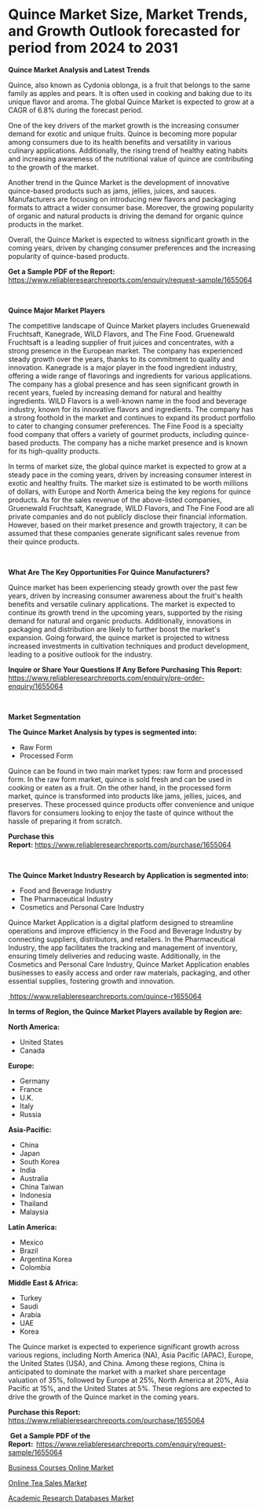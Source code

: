 <p><h1>Quince Market Size, Market Trends, and Growth Outlook forecasted for period from 2024 to 2031</h1></p><p><strong>Quince Market Analysis and Latest Trends</strong></p>
<p><p>Quince, also known as Cydonia oblonga, is a fruit that belongs to the same family as apples and pears. It is often used in cooking and baking due to its unique flavor and aroma. The global Quince Market is expected to grow at a CAGR of 6.8% during the forecast period. </p><p>One of the key drivers of the market growth is the increasing consumer demand for exotic and unique fruits. Quince is becoming more popular among consumers due to its health benefits and versatility in various culinary applications. Additionally, the rising trend of healthy eating habits and increasing awareness of the nutritional value of quince are contributing to the growth of the market.</p><p>Another trend in the Quince Market is the development of innovative quince-based products such as jams, jellies, juices, and sauces. Manufacturers are focusing on introducing new flavors and packaging formats to attract a wider consumer base. Moreover, the growing popularity of organic and natural products is driving the demand for organic quince products in the market.</p><p>Overall, the Quince Market is expected to witness significant growth in the coming years, driven by changing consumer preferences and the increasing popularity of quince-based products.</p></p>
<p><strong>Get a Sample PDF of the Report:&nbsp;</strong> <a href="https://www.reliableresearchreports.com/enquiry/request-sample/1655064">https://www.reliableresearchreports.com/enquiry/request-sample/1655064</a></p>
<p>&nbsp;</p>
<p><strong>Quince Major Market Players</strong></p>
<p><p>The competitive landscape of Quince Market players includes Gruenewald Fruchtsaft, Kanegrade, WILD Flavors, and The Fine Food. Gruenewald Fruchtsaft is a leading supplier of fruit juices and concentrates, with a strong presence in the European market. The company has experienced steady growth over the years, thanks to its commitment to quality and innovation. Kanegrade is a major player in the food ingredient industry, offering a wide range of flavorings and ingredients for various applications. The company has a global presence and has seen significant growth in recent years, fueled by increasing demand for natural and healthy ingredients. WILD Flavors is a well-known name in the food and beverage industry, known for its innovative flavors and ingredients. The company has a strong foothold in the market and continues to expand its product portfolio to cater to changing consumer preferences. The Fine Food is a specialty food company that offers a variety of gourmet products, including quince-based products. The company has a niche market presence and is known for its high-quality products.</p><p>In terms of market size, the global quince market is expected to grow at a steady pace in the coming years, driven by increasing consumer interest in exotic and healthy fruits. The market size is estimated to be worth millions of dollars, with Europe and North America being the key regions for quince products. As for the sales revenue of the above-listed companies, Gruenewald Fruchtsaft, Kanegrade, WILD Flavors, and The Fine Food are all private companies and do not publicly disclose their financial information. However, based on their market presence and growth trajectory, it can be assumed that these companies generate significant sales revenue from their quince products.</p></p>
<p>&nbsp;</p>
<p><strong>What Are The Key Opportunities For Quince Manufacturers?</strong></p>
<p><p>Quince market has been experiencing steady growth over the past few years, driven by increasing consumer awareness about the fruit's health benefits and versatile culinary applications. The market is expected to continue its growth trend in the upcoming years, supported by the rising demand for natural and organic products. Additionally, innovations in packaging and distribution are likely to further boost the market's expansion. Going forward, the quince market is projected to witness increased investments in cultivation techniques and product development, leading to a positive outlook for the industry.</p></p>
<p><strong>Inquire or Share Your Questions If Any Before Purchasing This Report:</strong> <a href="https://www.reliableresearchreports.com/enquiry/pre-order-enquiry/1655064">https://www.reliableresearchreports.com/enquiry/pre-order-enquiry/1655064</a></p>
<p>&nbsp;</p>
<p><strong>Market Segmentation</strong></p>
<p><strong>The Quince Market Analysis by types is segmented into:</strong></p>
<p><ul><li>Raw Form</li><li>Processed Form</li></ul></p>
<p><p>Quince can be found in two main market types: raw form and processed form. In the raw form market, quince is sold fresh and can be used in cooking or eaten as a fruit. On the other hand, in the processed form market, quince is transformed into products like jams, jellies, juices, and preserves. These processed quince products offer convenience and unique flavors for consumers looking to enjoy the taste of quince without the hassle of preparing it from scratch.</p></p>
<p><strong>Purchase this Report:&nbsp;</strong><a href="https://www.reliableresearchreports.com/purchase/1655064">https://www.reliableresearchreports.com/purchase/1655064</a></p>
<p>&nbsp;</p>
<p><strong>The Quince Market Industry Research by Application is segmented into:</strong></p>
<p><ul><li>Food and Beverage Industry</li><li>The Pharmaceutical Industry</li><li>Cosmetics and Personal Care Industry</li></ul></p>
<p><p>Quince Market Application is a digital platform designed to streamline operations and improve efficiency in the Food and Beverage Industry by connecting suppliers, distributors, and retailers. In the Pharmaceutical Industry, the app facilitates the tracking and management of inventory, ensuring timely deliveries and reducing waste. Additionally, in the Cosmetics and Personal Care Industry, Quince Market Application enables businesses to easily access and order raw materials, packaging, and other essential supplies, fostering growth and innovation.</p></p>
<p><a href="https://www.reliableresearchreports.com/quince-r1655064">&nbsp;https://www.reliableresearchreports.com/quince-r1655064</a></p>
<p><strong>In terms of Region, the Quince Market Players available by Region are:</strong></p>
<p>
    <p> <strong> North America: </strong>
        <ul>
            <li>United States</li>
            <li>Canada</li>
        </ul>
        </p> 
    <p> <strong> Europe: </strong>
        <ul>
            <li>Germany</li>
            <li>France</li>
            <li>U.K.</li>
            <li>Italy</li>
            <li>Russia</li>
        </ul>
        </p> 
    <p> <strong> Asia-Pacific: </strong>
        <ul>
            <li>China</li>
            <li>Japan</li>
            <li>South Korea</li>
            <li>India</li>
            <li>Australia</li>
            <li>China Taiwan</li>
            <li>Indonesia</li>
            <li>Thailand</li>
            <li>Malaysia</li>
        </ul>
        </p> 
    <p> <strong> Latin America: </strong>
        <ul>
            <li>Mexico</li>
            <li>Brazil</li>
            <li>Argentina Korea</li>
            <li>Colombia</li>
        </ul>
        </p> 
    <p> <strong> Middle East & Africa: </strong>
        <ul>
            <li>Turkey</li>
            <li>Saudi</li>
            <li>Arabia</li>
            <li>UAE</li>
            <li>Korea</li>
        </ul>
    </p>
    </p>
<p><p>The Quince market is expected to experience significant growth across various regions, including North America (NA), Asia Pacific (APAC), Europe, the United States (USA), and China. Among these regions, China is anticipated to dominate the market with a market share percentage valuation of 35%, followed by Europe at 25%, North America at 20%, Asia Pacific at 15%, and the United States at 5%. These regions are expected to drive the growth of the Quince market in the coming years.</p></p>
<p><strong>Purchase this Report: </strong><a href="https://www.reliableresearchreports.com/purchase/1655064">https://www.reliableresearchreports.com/purchase/1655064</a></p>
<p>&nbsp;<strong>Get a Sample PDF of the Report:&nbsp;&nbsp;</strong><a href="https://www.reliableresearchreports.com/enquiry/request-sample/1655064">https://www.reliableresearchreports.com/enquiry/request-sample/1655064</a></p>
<p><strong></strong></p>
<p><p><a href="https://www.linkedin.com/pulse/business-courses-online-market-size-reveals-best-marketing-channels-kolzf">Business Courses Online Market</a></p><p><a href="https://www.linkedin.com/pulse/online-tea-sales-market-size-trends-complete-industry-overview-evute">Online Tea Sales Market</a></p><p><a href="https://www.linkedin.com/pulse/decoding-academic-research-databases-market-metrics-share-trends-ra1me">Academic Research Databases Market</a></p></p>